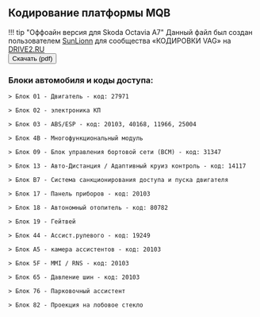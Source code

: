 ## Кодирование платформы MQB

!!! tip "Оффоайн версия для Skoda Octavia A7"
    Данный файл был создан пользователем [SunLionn](https://www.drive2.ru/users/sunlionn) для сообщества «КОДИРОВКИ VAG» на [DRIVE2.RU](https://www.drive2.ru/communities/3868/)    
    <button class="pure-material-button-contained" type="button" id="generate" onclick="window.location.href = '../MQB - Skoda Octavia A7 - v1.118.8.pdf';">Скачать (pdf)</button>
       

### Блоки автомобиля и коды доступа:

    > Блок 01 - Двигатель - код: 27971

    > Блок 02 - электроника КП  

    > Блок 03 - ABS/ESP - код: 20103, 40168, 11966, 25004  

    > Блок 4B - Многофункциональный модуль

    > Блок 09 - Блок управления бортовой сети (BCM) - код: 31347  

    > Блок 13 - Авто-Дистанция / Адаптивный круиз контроль - код: 14117  
    
    > Блок B7 - Система санкционирования доступа и пуска двигателя

    > Блок 17 - Панель приборов - код: 20103  

    > Блок 18 - Автономный отопитель - код: 80782  

    > Блок 19 - Гейтвей  

    > Блок 44 - Ассист.рулевого - код: 19249  

    > Блок A5 - камера ассистентов - код: 20103  

    > Блок 5F - MMI / RNS - код: 20103  

    > Блок 65 - Давление шин - код: 20103  

    > Блок 76 - Парковочный ассистент

    > Блок 82 - Проекция на лобовое стекло
